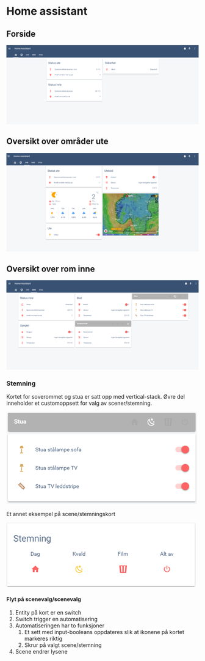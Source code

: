 # Home assistant

## Forside
![](doc/images/home_assistant_main.png)

## Oversikt over områder ute
![](doc/images/home_assistant_outside.png)

## Oversikt over rom inne
![](doc/images/home_assistant_inside.png)

### Stemning
Kortet for soverommet og stua er satt opp med vertical-stack. Øvre del inneholder
et customoppsett for valg av scener/stemning.

![](doc/images/home_assistant_scene_vertical-stack.png) 

Et annet eksempel på scene/stemningskort

![](doc/images/home_assistant_scene_card.png)

#### Flyt på scenevalg/scenevalg
1. Entity på kort er en switch
2. Switch trigger en automatisering
3. Automatiseringen har to funksjoner
   1. Et sett med input-booleans oppdateres slik at ikonene på kortet markeres riktig
   2. Skrur på valgt scene/stemning
4. Scene endrer lysene 
